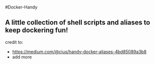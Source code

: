 #Docker-Handy

## A little collection of shell scripts and aliases to keep dockering fun!


credit to:
- https://medium.com/@cjus/handy-docker-aliases-4bd85089a3b8
- add more
